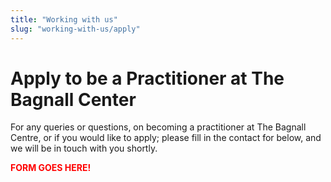 ```yaml
---
title: "Working with us"
slug: "working-with-us/apply"
---
```


# Apply to be a Practitioner at The Bagnall Center

<div class="orangeline"></div>

For any queries or questions, on becoming a practitioner at The Bagnall Centre, or if you would like to apply; please fill in the contact for below, and we will be in touch with you shortly.

<span style="color: red; font-weight: bold;">FORM GOES HERE!</span>